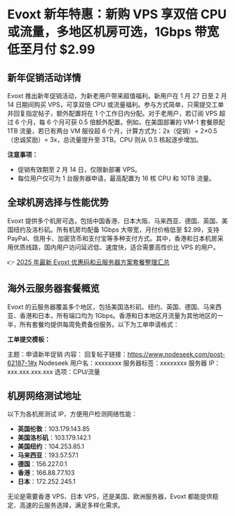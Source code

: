 # Evoxt 新年特惠：新购 VPS 享双倍 CPU 或流量，多地区机房可选，1Gbps 带宽低至月付 $2.99

## 新年促销活动详情

Evoxt 推出新年促销活动，为新老用户带来超值福利。新用户在 1 月 27 日至 2 月 14 日期间购买 VPS，可享双倍 CPU 或流量福利。参与方式简单，只需提交工单并回复指定帖子，额外配置将在 1 个工作日内分配。对于老用户，若订阅 VPS 超过 6 个月，每 6 个月可获 0.5 倍额外配置。例如，在美国部署的 VM-1 套餐原配 1TB 流量，若已有两台 VM 服役超 6 个月，计算方式为：2x（促销）+ 2×0.5（忠诚奖励）= 3x，总流量提升至 3TB。CPU 则从 0.5 核起逐步增加。

**注意事项：**
- 促销有效期至 2 月 14 日，仅限新部署 VPS。
- 每位用户仅可为 1 台服务器申请，最高配置为 16 核 CPU 和 10TB 流量。

## 全球机房选择与性能优势

Evoxt 提供多个机房可选，包括中国香港、日本大阪、马来西亚、德国、英国、美国纽约及洛杉矶。所有机房均配备 1Gbps 大带宽，月付价格低至 $2.99，支持 PayPal、信用卡、加密货币和支付宝等多种支付方式。其中，香港和日本机房采用优质线路，国内用户访问延迟低、速度快，适合需要高性价比 VPS 的用户。

👉 [2025 年最新 Evoxt 优惠码和云服务器方案套餐整理汇总](https://bit.ly/evoxt)

## 海外云服务器套餐概览

Evoxt 的云服务器覆盖多个地区，包括美国洛杉矶、纽约、英国、德国、马来西亚、香港和日本，所有端口均为 1Gbps。香港和日本地区月流量为其他地区的一半，所有套餐均提供每周免费备份服务。以下为工单申请格式：

**工单提交模板：**

主题：申请新年促销
内容：
回复帖子链接：https://www.nodeseek.com/post-62187-1#x
Nodeseek 用户名：xxxxxxxx
服务器标签：xxxxxxxx
服务器 IP：xxx.xxx.xxx.xxx
选项：CPU/流量

## 机房网络测试地址

以下为各机房测试 IP，方便用户检测网络性能：
- **英国伦敦**：103.179.143.85  
- **美国洛杉矶**：103.179.142.1  
- **美国纽约**：104.253.85.1  
- **马来西亚**：193.57.57.1  
- **德国**：156.227.0.1  
- **香港**：166.88.77.103  
- **日本**：172.252.245.1  

无论是需要香港 VPS、日本 VPS，还是美国、欧洲服务器，Evoxt 都能提供稳定、高速的云服务选择，满足多样化需求。